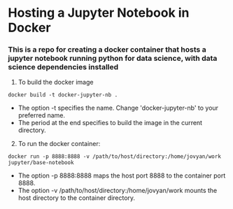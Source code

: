 # Hosting a Jupyter Notebook in Docker
### This is a repo for creating a docker container that hosts a jupyter notebook running python for data science, with data science dependencies installed

1. To build the docker image
```
docker build -t docker-jupyter-nb .
```
 - The option -t specifies the name. Change 'docker-jupyter-nb' to your preferred name.   
 - The period at the end specifies to build the image in the current directory.

2. To run the docker container: 
```
docker run -p 8888:8888 -v /path/to/host/directory:/home/jovyan/work jupyter/base-notebook
```

- The option -p 8888:8888 maps the host port 8888 to the container port 8888.   
- The option -v /path/to/host/directory:/home/jovyan/work mounts the host directory to the container directory.
